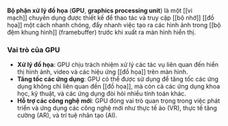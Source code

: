 **Bộ phận xử lý đồ họa** (**GPU**, **graphics processing unit**) là một [[vi mạch]] chuyên dụng được thiết kế để thao tác và truy cập [[bộ nhớ]] [[đồ họa]] một cách nhanh chóng, đẩy nhanh việc tạo ra các hình ảnh trong [[bộ đệm khung hình]] (framebuffer) trước khi xuất ra màn hình hiển thị. 

### Vai trò của GPU

- **Xử lý đồ họa**: GPU chịu trách nhiệm xử lý các tác vụ liên quan đến hiển thị hình ảnh, video và các hiệu ứng [[đồ họa]] trên màn hình.
- **Tăng tốc các ứng dụng**: GPU có thể được sử dụng để tăng tốc các ứng dụng không chỉ liên quan đến [[đồ họa]], mà còn cả các ứng dụng khoa học, kỹ thuật, và các ứng dụng đòi hỏi nhiều tính toán khác.
- **Hỗ trợ các công nghệ mới**: GPU đóng vai trò quan trọng trong việc phát triển và ứng dụng các công nghệ mới như thực tế ảo (VR), thực tế tăng cường (AR), và trí tuệ nhân tạo (AI).